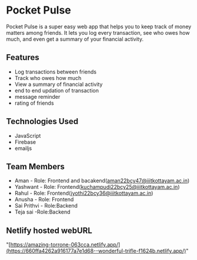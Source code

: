 # Pocket Pulse

Pocket Pulse is a super easy web app that helps you to keep track of money matters among friends. It lets you log every transaction, see who owes how much, and even get a summary of your financial activity.

## Features
- Log transactions between friends
- Track who owes how much
- View a summary of financial activity
- end to end updation of transaction
- message reminder
- rating of friends

## Technologies Used
- JavaScript
- Firebase
- emailjs

## Team Members
- Aman - Role: Frontend and bacakend(aman22bcy47@iiitkottayam.ac.in)
- Yashwant - Role: Frontend(kuchampudi22bcy25@iiitkottayam.ac.in)
- Rahul - Role: Frontend(jyothi22bcy36@iiitkottayam.ac.in)
- Anusha - Role: Frontend
- Sai Prithvi - Role:Backend
- Teja sai -Role:Backend

## Netlify hosted webURL
"[https://amazing-torrone-063cca.netlify.app/](https://660ffa4262a916177a7e1d68--wonderful-trifle-f1624b.netlify.app/)"


